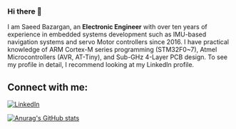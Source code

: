 ### Hi there 👋

I am Saeed Bazargan, an **Electronic Engineer** with over ten years of experience in embedded systems development such as IMU-based navigation systems and servo Motor controllers since 2016. I have practical knowledge of ARM Cortex-M series programming (STM32F0~7), Atmel Microcontrollers (AVR, AT-Tiny), and Sub-GHz 4-Layer PCB design. To see my profile in detail, I recommend looking at my LinkedIn profile.

## Connect with me:
[![LinkedIn](https://img.shields.io/badge/linkedin-%230077B5.svg?style=for-the-badge&logo=linkedin&logoColor=white)](https://www.linkedin.com/in/saeed-bazargan-sbzrgn/)

[![Anurag's GitHub stats](https://github-readme-stats.vercel.app/api?username=SaeedBazargan)](https://github.com/anuraghazra/github-readme-stats)
